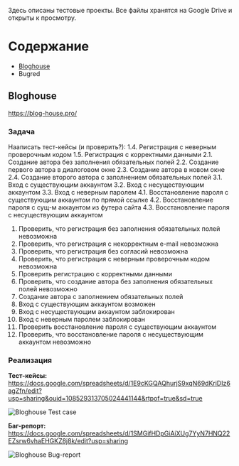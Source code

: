 Здесь описаны тестовые проекты. Все файлы хранятся на Google Drive и открыты к просмотру.
# Содержание
- [Bloghouse](#bloghouse)
- Bugred

## Bloghouse
https://blog-house.pro/
### Задача
Нааписать тест-кейсы (и проверить?):
1.4. Регистрация с неверным проверочным кодом
1.5. Регистрация с корректными данными
2.1. Создание автора без заполнения обязательных полей
2.2. Создание первого автора в диалоговом окне
2.3. Создание автора в новом окне
2.4. Создание второго автора с заполнением обязательных полей
3.1. Вход с существующим аккаунтом
3.2. Вход с несуществующим аккаунтом
3.3. Вход с неверным паролем
4.1. Восстановление пароля с существующим аккаунтом по прямой ссылке
4.2. Восстановление пароля с сущ-м аккаунтом из футера сайта
4.3. Восстановление пароля с несуществующим аккаунтом

1. Проверить, что регистрация без заполнения обязательных полей невозможна
2. Проверить, что регистрация с некорректным e-mail невозможна
3. Проверить, что регистрация без согласий невозможна
4. Проверить, что регистрация с неверным проверочным кодом невозможна
5. Проверить регистрацию с корректными данными
6. Проверить, что создание автора без заполнения обязательных полей невозможно
7. Создание автора с заполнением обязательных полей
8. Вход с существующим аккаунтом возможен
9. Вход с несуществующим аккаунтом заблокирован
10. Вход с неверным паролем заблокирован
11. Проверить восстановление пароля с существующим аккаунтом
12. Проверить, что восстановление пароля с несуществующим аккаунтом невозможно

### Реализация

**Тест-кейсы:**
https://docs.google.com/spreadsheets/d/1E9cKGQAQhurjS9xqN69dKriDIz6agZfn/edit?usp=sharing&ouid=108529313705024441144&rtpof=true&sd=true

![Bloghouse  Test case](https://user-images.githubusercontent.com/89230342/178154064-d4dcb472-7041-4e5a-9b2d-9a88d3cb0e12.png)

**Баг-репорт:**
https://docs.google.com/spreadsheets/d/1SMGifHDpGiAiXUg7YyN7HNQ22EZsrw6vhaEHGKZ8j8k/edit?usp=sharing

![Bloghouse  Bug-report](https://user-images.githubusercontent.com/89230342/178154068-37c686e3-11eb-4ba7-8c26-da9b9d9dc3db.png)
